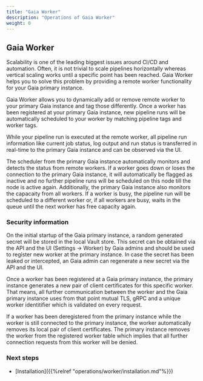 ```yaml
---
title: "Gaia Worker" 
description: "Operations of Gaia Worker"
weight: 0
---
```


## Gaia Worker 

Scalability is one of the leading biggest issues around CI/CD and automation. Often, it is not trivial to scale pipelines horizontally whereas vertical scaling works until a specific point has been reached. Gaia Worker helps you to solve this problem by providing a remote worker functionality for your Gaia primary instance.

Gaia Worker allows you to dynamically add or remove remote worker to your primary Gaia instance and tag those differently. Once a worker has been registered at your primary Gaia instance, new pipeline runs will be automatically scheduled to your worker by matching pipeline tags and worker tags.

While your pipeline run is executed at the remote worker, all pipeline run information like current job status, log output and run status is transferred in real-time to the primary Gaia instance and can be observed via the UI.

The scheduler from the primary Gaia instance automatically monitors and detects the status from remote workers. If a worker goes down or loses the connection to the primary Gaia instance, it will automatically be flagged as inactive and no further pipeline runs will be scheduled on this node till the node is active again. Additionally, the primary Gaia instance also monitors the capacaity from all workers. If a worker is busy, the pipeline run will be scheduled to a
different worker or, if all workers are busy, waits in the queue until the next worker has free capacity again.

### Security information

On the initial startup of the Gaia primary instance, a random generated secret will be stored in the local Vault store. This secret can be obtained via the API and the UI (Settings -> Worker) by Gaia admins and should be used to register new worker at the primary instance. In case the secret has been leaked or intercepted, an Gaia admin can regenerate a new secret via the API and the UI.

Once a worker has been registered at a Gaia primary instance, the primary instance generates a new pair of client certificates for this specific worker. That means, all further communication between the worker and the Gaia primary instance uses from that point mutual TLS, gRPC and a unique worker identitifier which is validated on every request.

If a worker has been deregistered from the primary instance while the worker is still connected to the primary instance, the worker automatically removes its local pair of client certificates. The primary instance removes the worker from the registered worker table which implies that all further connection requests from this worker will be denied.

### Next steps

* [Installation]({{%relref "operations/worker/installation.md"%}})
